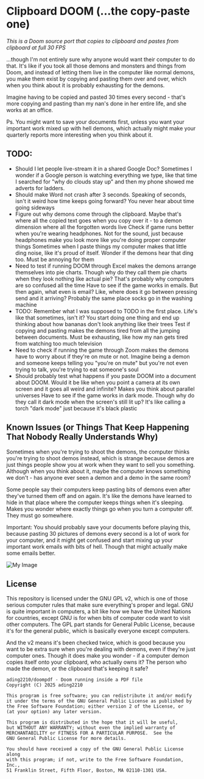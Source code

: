 # Clipboard DOOM (...the copy-paste one)

*This is a Doom source port that copies to clipboard and pastes from clipboard at full 30 FPS*

...though I'm not entirely sure why anyone would want their computer to do that. It's like if you took all those demons and monsters and things from Doom, and instead of letting them live in the computer like normal demons, you make them exist by copying and pasting them over and over, which when you think about it is probably exhausting for the demons. 

Imagine having to be copied and pasted 30 times every second - that's more copying and pasting than my nan's done in her entire life, and she works at an office. 

Ps. You might want to save your documents first, unless you want your important work mixed up with hell demons, which actually might make your quarterly reports more interesting when you think about it.

## TODO: 
- Should I let people live-stream it in a shared Google Doc? Sometimes I wonder if a Google person is watching everything we type, like that time I searched for "why do clouds stay up" and then my phone showed me adverts for ladders. 
- Should make Word not crash after 3 seconds. Speaking of seconds, isn't it weird how time keeps going forward? You never hear about time going sideways
- Figure out why demons come through the clipboard. Maybe that's where all the copied text goes when you copy over it - to a demon dimension where all the forgotten words live
Check if game runs better when you're wearing headphones. Not for the sound, just because headphones make you look more like you're doing proper computer things
Sometimes when I paste things my computer makes that little ding noise, like it's proud of itself. Wonder if the demons hear that ding too. Must be annoying for them
- Need to test if running DOOM through Excel makes the demons arrange themselves into pie charts. Though why do they call them pie charts when they look nothing like actual pie? That's probably why computers are so confused all the time
Have to see if the game works in emails. But then again, what even is email? Like, where does it go between pressing send and it arriving? Probably the same place socks go in the washing machine
- TODO: Remember what I was supposed to TODO in the first place. Life's like that sometimes, isn't it? You start doing one thing and end up thinking about how bananas don't look anything like their trees
Test if copying and pasting makes the demons tired from all the jumping between documents. Must be exhausting, like how my nan gets tired from watching too much television
- Need to check if running the game through Zoom makes the demons have to worry about if they're on mute or not. Imagine being a demon and someone keeps telling you "you're on mute" but you're not even trying to talk, you're trying to eat someone's soul
- Should probably test what happens if you paste DOOM into a document about DOOM. Would it be like when you point a camera at its own screen and it goes all weird and infinite? Makes you think about parallel universes
Have to see if the game works in dark mode. Though why do they call it dark mode when the screen's still lit up? It's like calling a torch "dark mode" just because it's black plastic

## Known Issues (or Things That Keep Happening That Nobody Really Understands Why)
Sometimes when you're trying to shoot the demons, the computer thinks you're trying to shoot demos instead, which is strange because demos are just things people show you at work when they want to sell you something. Although when you think about it, maybe the computer knows something we don't - has anyone ever seen a demon and a demo in the same room?

Some people say their computers keep pasting bits of demons even after they've turned them off and on again. It's like the demons have learned to hide in that place where the computer keeps things when it's sleeping. Makes you wonder where exactly things go when you turn a computer off. They must go somewhere.

Important: You should probably save your documents before playing this, because pasting 30 pictures of demons every second is a lot of work for your computer, and it might get confused and start mixing up your important work emails with bits of hell. Though that might actually make some emails better.

![My Image](https://i.imgur.com/MgAO8RY.jpg)

## License
This repository is licensed under the GNU GPL v2, which is one of those serious computer rules that make sure everything's proper and legal. GNU is quite important in computers, a bit like how we have the United Nations for countries, except GNU is for when bits of computer code want to visit other computers. The GPL part stands for General Public License, because it's for the general public, which is basically everyone except computers.

And the v2 means it's been checked twice, which is good because you want to be extra sure when you're dealing with demons, even if they're just computer ones. Though it does make you wonder - if a computer demon copies itself onto your clipboard, who actually owns it? The person who made the demon, or the clipboard that's keeping it safe?

```
ading2210/doompdf - Doom running inside a PDF file
Copyright (C) 2025 ading2210

This program is free software; you can redistribute it and/or modify
it under the terms of the GNU General Public License as published by
the Free Software Foundation; either version 2 of the License, or
(at your option) any later version.

This program is distributed in the hope that it will be useful,
but WITHOUT ANY WARRANTY; without even the implied warranty of
MERCHANTABILITY or FITNESS FOR A PARTICULAR PURPOSE.  See the
GNU General Public License for more details.

You should have received a copy of the GNU General Public License along
with this program; if not, write to the Free Software Foundation, Inc.,
51 Franklin Street, Fifth Floor, Boston, MA 02110-1301 USA.
```
